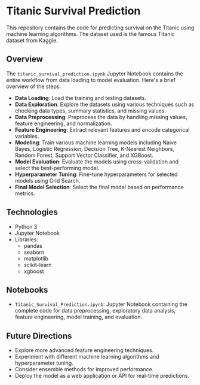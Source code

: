 # Titanic Survival Prediction

This repository contains the code for predicting survival on the Titanic using machine learning algorithms. The dataset used is the famous Titanic dataset from Kaggle.

## Overview
The `titanic_survival_prediction.ipynb` Jupyter Notebook contains the entire workflow from data loading to model evaluation. Here's a brief overview of the steps:

- **Data Loading**: Load the training and testing datasets.
- **Data Exploration**: Explore the datasets using various techniques such as checking data types, summary statistics, and missing values.
- **Data Preprocessing**: Preprocess the data by handling missing values, feature engineering, and normalization.
- **Feature Engineering**: Extract relevant features and encode categorical variables.
- **Modeling**: Train various machine learning models including Naive Bayes, Logistic Regression, Decision Tree, K-Nearest Neighbors, Random Forest, Support Vector Classifier, and XGBoost.
- **Model Evaluation**: Evaluate the models using cross-validation and select the best-performing model.
- **Hyperparameter Tuning**: Fine-tune hyperparameters for selected models using Grid Search.
- **Final Model Selection**: Select the final model based on performance metrics.

## Technologies
- Python 3
- Jupyter Notebook
- Libraries:
  - pandas
  - seaborn
  - matplotlib
  - scikit-learn
  - xgboost

## Notebooks
- `Titanic_Survival_Prediction.ipynb`: Jupyter Notebook containing the complete code for data preprocessing, exploratory data analysis, feature engineering, model training, and evaluation.

## Future Directions
- Explore more advanced feature engineering techniques.
- Experiment with different machine learning algorithms and hyperparameter tuning.
- Consider ensemble methods for improved performance.
- Deploy the model as a web application or API for real-time predictions.
